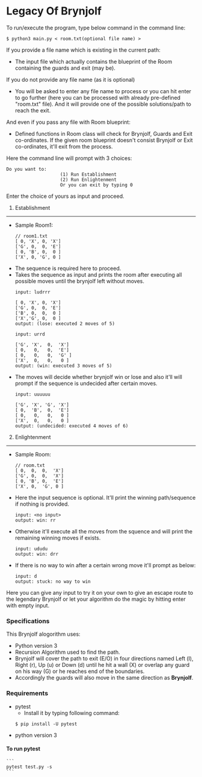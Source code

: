 # Legacy Of Brynjolf


To run/execute the program, type below command in the command line:
```
$ python3 main.py < room.txt(optional file name) >
```
If you provide a file name which is existing in the current path:
- The input file which actually contains the blueprint of the Room containing the guards and exit (may be).

If you do not provide any file name (as it is optional)
- You will be asked to enter any file name to process or you can hit enter to go further (here you can be processed with already pre-defined "room.txt" file). And it will provide one of the possible solutions/path to reach the exit.

And even if you pass any file with Room blueprint:
- Defined functions in Room class will check for Brynjolf, Guards and Exit co-ordinates. If the given room blueprint doesn't consist Brynjolf or Exit co-ordinates, it'll exit from the process.

Here the command line will prompt with 3 choices:

```
Do you want to:
                    (1) Run Establishment
                    (2) Run Enlightenment
                    Or you can exit by typing 0

```

Enter the choice of yours as input and proceed.

1. Establishment
----------------
 - Sample Room1:
    ```
    // room1.txt
    [ 0, 'X', 0, 'X']
    ['G', 0,  0, 'E']
    [ 0, 'B', 0,  0 ]
    ['X', 0, 'G', 0 ]
    ```
 - The sequence is required here to proceed.
 - Takes the sequence as input and prints the room after executing all possible moves until the brynjolf left without moves.
    ```
    input: ludrrr

    [ 0, 'X', 0, 'X']
    ['G', 0,  0, 'E']
    ['B', 0,  0,  0 ]
    ['X','G', 0,  0 ]
    output: (lose: executed 2 moves of 5)

    input: urrd

    ['G', 'X',  0,  'X']
    [ 0,   0,   0,  'E']
    [ 0,   0,   0,  'G' ]
    ['X',  0,   0,   0 ]
    output: (win: executed 3 moves of 5)
    ```
 - The moves will decide whether brynjolf win or lose and also it'll will prompt if the sequence is undecided after certain moves.
    ```
    input: uuuuuu

    ['G', 'X', 'G', 'X']
    [ 0,  'B',  0,  'E']
    [ 0,   0,   0,   0 ]
    ['X',  0,   0,   0 ]
    output: (undecided: executed 4 moves of 6)
    ```

2. Enlightenment
----------------
 - Sample Room:
    ```
    // room.txt
    [ 0,  0,  0,  'X']
    ['G', 0,  0,  'X']
    [ 0, 'B', 0,  'E']
    ['X', 0,  'G', 0 ]
    ```
 - Here the input sequence is optional. It'll print the winning path/sequence if nothing is provided.
    ```
    input: <no input>
    output: win: rr
    ```
 - Otherwise it'll execute all the moves from the squence and will print the remaining winning moves if exists.
    ```
    input: ududu
    output: win: drr
    ```
 - If there is no way to win after a certain wrong move it'll prompt as below:
    ```
    input: d
    output: stuck: no way to win
    ```


Here you can give any input to try it on your own to give an escape route to the legendary Brynjolf or let your algorithm do the magic by hitting enter with empty input.


### Specifications
This Brynjolf alogorithm uses:
- Python version 3
- Recursion Algorithm used to find the path.
- Brynjolf will cover the path to exit (E/O) in four directions named Left (l), Right (r), Up (u) or Down (d) until he hit a wall (X) or overlap any guard on his way (G) or he reaches end of the boundaries.
- Accordingly the guards will also move in the same direction as **Brynjolf**.

### Requirements
 * pytest
    - Install it by typing following command:
    ```
    $ pip install -U pytest
    ```
 * python version 3

#### To run pytest
    ```
    pytest test.py -s
    ```
